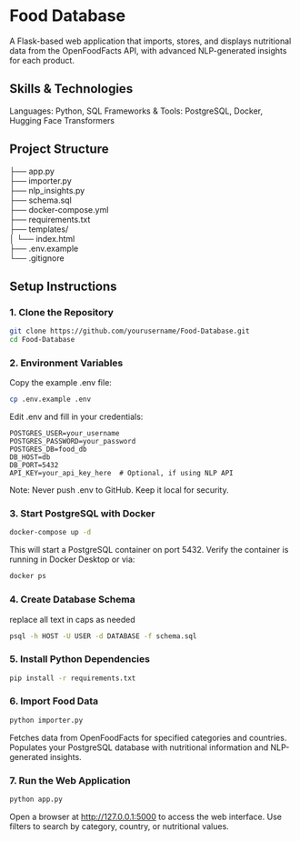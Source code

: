 # Food Database
A Flask-based web application that imports, stores, and displays nutritional data from the OpenFoodFacts API, with advanced NLP-generated insights for each product.

## Skills & Technologies
Languages: Python, SQL
Frameworks & Tools: PostgreSQL, Docker, Hugging Face Transformers

## Project Structure
├── app.py                     
├── importer.py                
├── nlp_insights.py   
├── schema.sql                 
├── docker-compose.yml         
├── requirements.txt           
├── templates/                 
│   └── index.html  
├── .env.example              
└── .gitignore               

## Setup Instructions
### 1. Clone the Repository
```bash
git clone https://github.com/yourusername/Food-Database.git
cd Food-Database
```

### 2. Environment Variables
Copy the example .env file:
```bash
cp .env.example .env
```
Edit .env and fill in your credentials:
```env
POSTGRES_USER=your_username
POSTGRES_PASSWORD=your_password
POSTGRES_DB=food_db
DB_HOST=db
DB_PORT=5432
API_KEY=your_api_key_here  # Optional, if using NLP API
```
Note: Never push .env to GitHub. Keep it local for security.

### 3. Start PostgreSQL with Docker
```bash
docker-compose up -d
```
This will start a PostgreSQL container on port 5432.
Verify the container is running in Docker Desktop or via:
```bash
docker ps
```

### 4. Create Database Schema
replace all text in caps as needed
```bash
psql -h HOST -U USER -d DATABASE -f schema.sql
```

### 5. Install Python Dependencies
```bash
pip install -r requirements.txt
```

### 6. Import Food Data
```bash
python importer.py
```
Fetches data from OpenFoodFacts for specified categories and countries.
Populates your PostgreSQL database with nutritional information and NLP-generated insights.

### 7. Run the Web Application
```bash
python app.py
```
Open a browser at http://127.0.0.1:5000 to access the web interface.
Use filters to search by category, country, or nutritional values.
